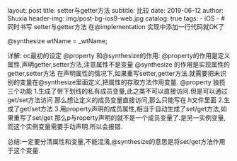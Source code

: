layout:     post
title:      setter与getter方法
subtitle:   比较
date:       2019-06-12
author:     Shuxia
header-img: img/post-bg-ios9-web.jpg
catalog: true
tags:
    - iOS -
#同时书写 setter与getter方法
在@implementation 实现中添加一行代码就OK了

@synthesize wtName = _wtName;

详解:
oc最初的设定 @property 和@synthesize的作用:
@property的作用是定义属性,声明getter,setter方法,注意属性不是变量
@synthesize 的作用是实现属性的getter,setter方法
在声明属性的情况下,如果重写setter,getter方法.就需要把未识别的变量在@synthesize里面定义,把属性的存取方法作用变量.
@property 独揽三个功能 
1.生成了带下划线的私有成员变量,此之类不可以直接访问.但是可以通过get/set方法访问 那么想让定义的成员变量直接访问,那么只能写在.h文件里面
2.生成了get/set方法
3.用property声明的成员属性,相当于自动生成了set/get方法,如果重写了set/get 那么p与roperty声明的就不是一个成员变量了.是另一实例变量,而这个实例变量需要手动声明.所以会报错.

 总结:一定要分清属性和变量,不能混淆,@synthesize的意思是将set/get方法作用于这个变量.